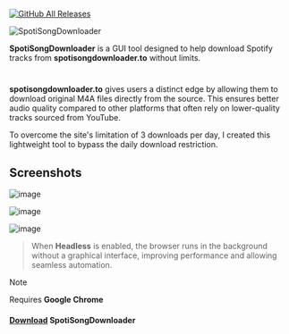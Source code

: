 [![GitHub All Releases](https://img.shields.io/github/downloads/afkarxyz/SpotiSongDownloader/total?style=for-the-badge)](https://github.com/afkarxyz/SpotiSongDownloader/releases)

![SpotiSongDownloader](https://github.com/user-attachments/assets/3c17df36-86d0-490b-b32d-d57ac691f48e)

**SpotiSongDownloader** is a GUI tool designed to help download Spotify tracks from **spotisongdownloader.to** without limits.
#
**spotisongdownloader.to** gives users a distinct edge by allowing them to download original M4A files directly from the source. This ensures better audio quality compared to other platforms that often rely on lower-quality tracks sourced from YouTube.

To overcome the site's limitation of 3 downloads per day, I created this lightweight tool to bypass the daily download restriction.

## Screenshots

![image](https://github.com/user-attachments/assets/b029e616-3aba-43e1-bbe9-88133c2a9300)

![image](https://github.com/user-attachments/assets/1cae8459-157c-4bac-8abe-5fb75d47d5ba)

![image](https://github.com/user-attachments/assets/1a6bfee8-d79e-408c-a099-ef73ac1e8376)

> When **Headless** is enabled, the browser runs in the background without a graphical interface, improving performance and allowing seamless automation.

> [!NOTE]  
> Requires **Google Chrome**

#### [Download](https://github.com/afkarxyz/SpotiSongDownloader/releases/download/v1.6/SpotiSongDownloader.exe) SpotiSongDownloader
